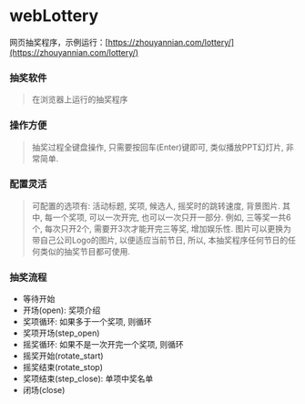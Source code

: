 # webLottery
网页抽奖程序，示例运行：[https://zhouyannian.com/lottery/](https://zhouyannian.com/lottery/)
### 抽奖软件
> 在浏览器上运行的抽奖程序

### 操作方便
> 抽奖过程全键盘操作, 只需要按回车(Enter)键即可, 类似播放PPT幻灯片, 非常简单.

### 配置灵活
> 可配置的选项有: 活动标题, 奖项, 候选人, 摇奖时的跳转速度, 背景图片. 其中, 每一个奖项, 可以一次开完, 也可以一次只开一部分. 例如, 三等奖一共6个, 每次只开2个, 需要开3次才能开完三等奖, 增加娱乐性. 图片可以更换为带自己公司Logo的图片, 以便适应当前节日, 所以, 本抽奖程序任何节日的任何类似的抽奖节目都可使用.

### 抽奖流程
- 等待开始
- 开场(open): 奖项介绍
- 奖项循环: 如果多于一个奖项, 则循环
- 奖项开场(step_open)
- 摇奖循环: 如果不是一次开完一个奖项, 则循环
- 摇奖开始(rotate_start)
- 摇奖结束(rotate_stop)
- 奖项结束(step_close): 单项中奖名单
- 闭场(close)
